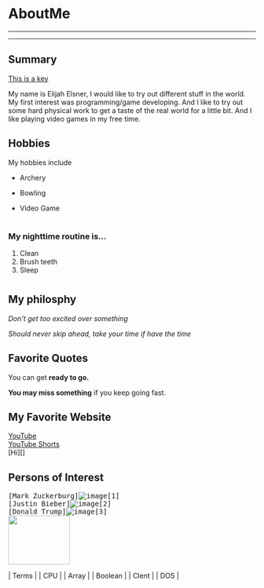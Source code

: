 # AboutMe
---
---
## Summary

[This is a key](https://s42814.pcdn.co/wp-content/uploads/2019/12/01_reuse_keys.jpg.webp)

My name is Elijah Elsner, I would like to try out different stuff in the world. My first interest was programming/game developing. And I like to try out some hard physical work to get a taste of the real world for a little bit. And I like playing video games in my free time.

Hobbies
-

My hobbies include 

- Archery
+ Bowling
* Video Game
#

### My nighttime routine is... 

1. Clean
2. Brush teeth
3. Sleep
#

## My philosphy 
<i>Don't get too excited over something</i>

<i>Should never skip ahead, take your time if have the time</i>

## Favorite Quotes 

You can get <b>ready to go.</b>

<b>You may miss something</b> if you keep going fast. 

## My Favorite Website 

[YouTube](https://youtube.com)<br>
[YouTube Shorts](https://youtube.com/shorts "youtubeshorts")<br>
[Hi][]<br>

## Persons of Interest
<kbd>[Mark Zuckerburg]![image](https://github.com/user-attachments/assets/666c532c-9136-4957-a26a-ca29c7878fa2)[1]<br></kbd>
<kbd>[Justin Bieber]![image](https://encrypted-tbn2.gstatic.com/images?q=tbn:ANd9GcRSqoSEuV0lmNrEVLwJ6q75DaOWQjorN0b2G_BLJr4OScCX0YSZ)[2]<br></kbd>
<kbd>[Donald Trump]![image](https://t1.gstatic.com/images?q=tbn:ANd9GcQQn6_Hz9zTckXYuOa1biiMhulnHv6pKtadAFcdg79yocrL3Y29)[3]<br></kbd>
<kbd><img src="https://www.whitehouse.gov/wp-content/uploads/2021/01/45_donald_trump.jpg" height="100" width="125"></kbd>


| Terms |
| CPU |
| Array |
| Boolean |
| Clent |
| DOS |
